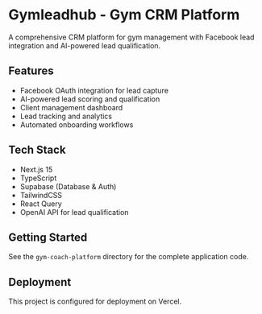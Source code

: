 # Gymleadhub - Gym CRM Platform

A comprehensive CRM platform for gym management with Facebook lead integration and AI-powered lead qualification.

## Features

- Facebook OAuth integration for lead capture
- AI-powered lead scoring and qualification
- Client management dashboard
- Lead tracking and analytics
- Automated onboarding workflows

## Tech Stack

- Next.js 15
- TypeScript
- Supabase (Database & Auth)
- TailwindCSS
- React Query
- OpenAI API for lead qualification

## Getting Started

See the `gym-coach-platform` directory for the complete application code.

## Deployment

This project is configured for deployment on Vercel.